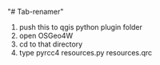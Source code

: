 "# Tab-renamer"

1. push this to qgis python plugin folder
2. open OSGeo4W
3. cd to that directory
4. type pyrcc4 resources.py resources.qrc
